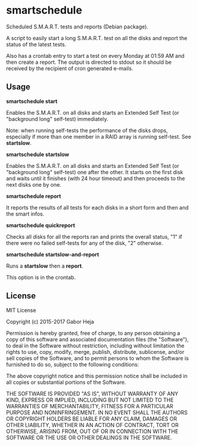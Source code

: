 # smartschedule
Scheduled S.M.A.R.T. tests and reports (Debian package).

A script to easily start a long S.M.A.R.T. test on all the disks and
report the status of the latest tests.

Also has a crontab entry to start a test on every Monday at 01:59 AM and
then create a report. The output is directed to stdout so it should be
received by the recipient of cron generated e-mails.


## Usage

**smartschedule start**

Enables the S.M.A.R.T. on all disks and starts an Extended Self Test (or
"background long" self-test) immediately.

Note: when running self-tests the performance of the disks drops,
especially if more than one member in a RAID array is running self-test.
See **startslow**.


**smartschedule startslow**

Enables the S.M.A.R.T. on all disks and starts an Extended Self Test (or
"background long" self-test) one after the other. It starts on the first
disk and waits until it finishes (with 24 hour timeout) and then proceeds
to the next disks one by one.


**smartschedule report**

It reports the results of all tests for each disks in a short form and
then and the smart infos.


**smartschedule quickreport**

Checks all disks for all the reports ran and prints the overall status,
"1" if there were no failed self-tests for any of the disk, "2"
otherwise.


**smartschedule startslow-and-report**

Runs a **startslow** then a **report**.

This option is in the crontab.


## License

MIT License

Copyright (c) 2015-2017 Gabor Heja

Permission is hereby granted, free of charge, to any person obtaining a copy
of this software and associated documentation files (the "Software"), to deal
in the Software without restriction, including without limitation the rights
to use, copy, modify, merge, publish, distribute, sublicense, and/or sell
copies of the Software, and to permit persons to whom the Software is
furnished to do so, subject to the following conditions:

The above copyright notice and this permission notice shall be included in all
copies or substantial portions of the Software.

THE SOFTWARE IS PROVIDED "AS IS", WITHOUT WARRANTY OF ANY KIND, EXPRESS OR
IMPLIED, INCLUDING BUT NOT LIMITED TO THE WARRANTIES OF MERCHANTABILITY,
FITNESS FOR A PARTICULAR PURPOSE AND NONINFRINGEMENT. IN NO EVENT SHALL THE
AUTHORS OR COPYRIGHT HOLDERS BE LIABLE FOR ANY CLAIM, DAMAGES OR OTHER
LIABILITY, WHETHER IN AN ACTION OF CONTRACT, TORT OR OTHERWISE, ARISING FROM,
OUT OF OR IN CONNECTION WITH THE SOFTWARE OR THE USE OR OTHER DEALINGS IN THE
SOFTWARE.
